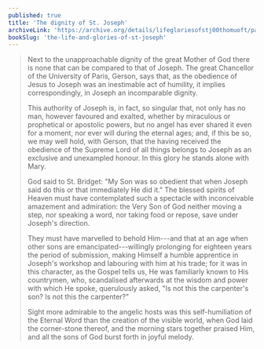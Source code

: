 ```yaml
---
published: true
title: 'The dignity of St. Joseph'
archiveLink: 'https://archive.org/details/lifegloriesofstj00thomuoft/page/358?view=theater'
bookSlug: 'the-life-and-glories-of-st-joseph'
---
```


> Next to the unapproachable dignity of the great Mother of God there is none that can be compared to that of Joseph. The great Chancellor of the University of Paris, Gerson, says that, as the obedience of Jesus to Joseph was an inestimable act of humility, it implies correspondingly, in Joseph an incomparable dignity.
>
> This authority of Joseph is, in fact, so singular that, not only has no man, however favoured and exalted, whether by miraculous or prophetical or apostolic powers, but no angel has ever shared it even for a moment, nor ever will during the eternal ages; and, if this be so, we may well hold, with Gerson, that the having received the obedience of the Supreme Lord of all things belongs to Joseph as an exclusive and unexampled honour. In this glory he stands alone with Mary.
>
> God said to St. Bridget: "My Son was so obedient that when Joseph said do this or that immediately He did it." The blessed spirits of Heaven must have contemplated such a spectacle with inconceivable amazement and admiration: the Very Son of God neither moving a step, nor speaking a word, nor taking food or repose, save under Joseph's direction.
>
> They must have marvelled to behold Him---and that at an age when other sons are emancipated---willingly prolonging for eighteen years the period of submission, making Himself a humble apprentice in Joseph's workshop and labouring with him at his trade; for it was in this character, as the Gospel tells us, He was familiarly known to His countrymen, who, scandalised afterwards at the wisdom and power with which He spoke, querulously asked, "Is not this the carpenter's son? Is not this the carpenter?"
>
> Sight more admirable to the angelic hosts was this self-humiliation of the Eternal Word than the creation of the visible world, when God laid the corner-stone thereof, and the morning stars together praised Him, and all the sons of God burst forth in joyful melody.